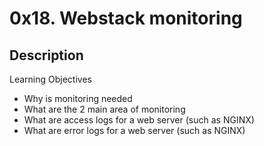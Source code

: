 # 0x18. Webstack monitoring

## Description

Learning Objectives

- Why is monitoring needed
- What are the 2 main area of monitoring
- What are access logs for a web server (such as NGINX)
- What are error logs for a web server (such as NGINX)


